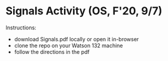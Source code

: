# Signals Activity (OS, F'20, 9/7)

Instructions:
* download Signals.pdf locally or open it in-browser
* clone the repo on your Watson 132 machine
* follow the directions in the pdf
